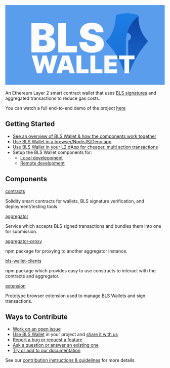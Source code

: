 ![BLS Wallet](./docs/images/bls-github-banner.svg)

An Ethereum Layer 2 smart contract wallet that uses [BLS signatures](https://en.wikipedia.org/wiki/BLS_digital_signature) and aggregated transactions to reduce gas costs.

You can watch a full end-to-end demo of the project [here](https://www.youtube.com/watch?v=MOQ3sCLP56g)

## Getting Started

- [See an overview of BLS Wallet & how the components work together](./docs/system_overview.md)
- [Use BLS Wallet in a browser/NodeJS/Deno app](./docs/use_bls_wallet_clients.md)
- [Use BLS Wallet in your L2 dApp for cheaper, multi action transactions](./docs/use_bls_wallet_dapp.md)
- Setup the BLS Wallet components for:
  - [Local develeopment](./docs/local_development.md)
  - [Remote development](./docs/remote_development.md)

## Components

[contracts](./contracts/)

Solidity smart contracts for wallets, BLS signature verification, and deployment/testing tools.

[aggregator](./aggregator/)

Service which accepts BLS signed transactions and bundles them into one for submission.

[aggregator-proxy](./aggregator-proxy/)

npm package for proxying to another aggregator instance.

[bls-wallet-clients](./contracts/clients/)

npm package which provides easy to use constructs to interact with the contracts and aggregator.

[extension](./extension/)

Prototype browser extension used to manage BLS Wallets and sign transactions.

## Ways to Contribute

- [Work on an open issue](https://github.com/web3well/bls-wallet/issues?q=is%3Aopen+is%3Aissue+label%3A%22good+first+issue%22)
- [Use BLS Wallet](./docs/use_bls_wallet_clients.md) in your project and [share it with us](https://github.com/web3well/bls-wallet/discussions)
- [Report a bug or request a feature](https://github.com/web3well/bls-wallet/issues/new)
- [Ask a question or answer an existing one](https://github.com/web3well/bls-wallet/discussions)
- [Try or add to our documentation](https://github.com/web3well/bls-wallet/tree/main/docs)

See our [contribution instructions & guidelines](./CONTRIBUTING.md) for more details.
